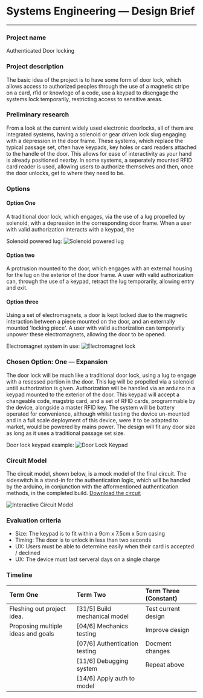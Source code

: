 # Systems Engineering &mdash; Design Brief
---

### Project name
Authenticated Door locking

### Project description
The basic idea of the project is to have some form of door lock, which allows access to authorized peoples through the use of a magnetic stripe on a card, rfid or knowlege of a code, use a keypad to disengage the systems lock temporarily, restricting access to sensitive areas.

### Preliminary research
From a look at the current widely used electronic doorlocks, all of them are integrated systems, having a solenoid or gear driven lock slug engaging with a depression in the door frame. These systems, which replace the typical passage set, often have keypads, key holes or card readers attached to the handle of the door. This allows for ease of interactivity as your hand is already positioned nearby. In some systems, a seperately mounted RFID card reader is used, allowing users to authorize themselves and then, once the door unlocks, get to where they need to be.

### Options

#### Option One
A traditional door lock, which engages, via the use of a lug propelled by solenoid, with a depression in the corresponding door frame. When a user with valid authorization interacts with a keypad, the 

Solenoid powered lug: 
![Solenoid powered lug](https://external-content.duckduckgo.com/iu/?u=https%3A%2F%2Fimages-na.ssl-images-amazon.com%2Fimages%2FI%2F51uEeBSnIjL._SL1100_.jpg&f=1&nofb=1)


#### Option two
A protrusion mounted to the door, which engages with an external housing for the lug on the exterior of the door frame. A user with valid authorization can, through the use of a keypad, retract the lug temporarily, allowing entry and exit.

#### Option three
Using a set of electromagnets, a door is kept locked due to the magnetic interaction between a piece mounted on the door, and an externally mounted 'locking piece'. A user with valid authorization can temporarily unpower these electromagnets, allowing the door to be opened.

Electromagnet system in use:
![Electromagnet lock](https://external-content.duckduckgo.com/iu/?u=https%3A%2F%2Funionalarm.com%2Fwp-content%2Fuploads%2F2020%2F03%2F71Src8yDSCL._SL1181_.jpg&f=1&nofb=1)

### Chosen Option: One &mdash; Expansion
The door lock will be much like a traditional door lock, using a lug to engage with a resessed portion in the door. This lug will be propelled via a solenoid untill authorization is given. Authorization will be handled via an arduino in a keypad mounted to the exterior of the door. This keypad will accept a changeable code, magstrip card, and a set of RFID cards, programmable by the device, alongside a master RFID key. The system will be battery operated for convenience, although whilst testing the device un-mounted and in a full scale deployment of this device, were it to be adapted to market, would be powered by mains power. The design will fit any door size as long as it uses a traditional passage set size.

Door lock keypad example:
![Door Lock Keypad](https://external-content.duckduckgo.com/iu/?u=https%3A%2F%2Fsc01.alicdn.com%2Fkf%2FHTB1U4jSeL2H8KJjy0Fcq6yDlFXa9%2F226935457%2FHTB1U4jSeL2H8KJjy0Fcq6yDlFXa9.jpg&f=1&nofb=1)

### Circuit Model
The circuit model, shown below, is a mock model of the final circuit. The sideswitch is a stand-in for the authentication logic, which will be handled by the arduino, in conjunction with the afformentioned authentication methods, in the completed build. [Download the circuit](https://github.com/tascord/tascord/blob/2d4d4311ed23e16ca0caac6c0800233051c3176f/Door%20Lock%20Mechanism.brd)


![Interactive Circuit Model](https://i.imgur.com/BcvoUkX.png)

### Evaluation criteria
* Size: The keypad is to fit within a 9cm x 7.5cm x 5cm casing
* Timing: The door is to unlock in less than two seconds
* UX: Users must be able to determine easily when their card is accepted / declined
* UX: The device must last serveral days on a single charge

### Timeline
| Term One                             | Term Two                            | Term Three (Constant) |
| :----------------------------------- | :---------------------------------- | :-------------------- |
| Fleshing out project idea.           | [31/5] Build mechanical model       | Test current design   |
| Proposing multiple ideas and goals   | [04/6] Mechanics testing            | Improve design        |
|                                      | [07/6] Authentication testing       | Docment changes       |
|                                      | [11/6] Debugging system             | Repeat above          |
|                                      | [14/6] Apply auth to model          |                       |


